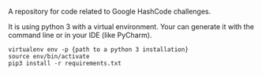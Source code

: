 A repository for code related to Google HashCode challenges.

It is using python 3 with a virtual environment. Your can generate it with the command line or in your IDE (like PyCharm).

```
virtualenv env -p {path to a python 3 installation}
source env/bin/activate
pip3 install -r requirements.txt
```

